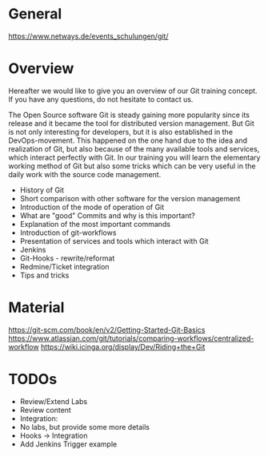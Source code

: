 # General

https://www.netways.de/events_schulungen/git/

# Overview

Hereafter we would like to give you an overview of our Git training concept. If you have any questions, do not hesitate to contact us.

The Open Source software Git is steady gaining more popularity since its release and it became the tool for distributed version management. But Git is not only interesting for developers, but it is also established in the DevOps-movement. This happened on the one hand due to the idea and realization of Git, but also because of the many available tools and services, which interact perfectly with Git.
In our training you will learn the elementary working method of Git but also some tricks which can be very useful in the daily work with the source code management.


* History of Git
* Short comparison with other software  for the version management
* Introduction of the mode of operation of Git
* What are "good" Commits and why is this important?
* Explanation of the most important commands
* Introduction of git-workflows
* Presentation of services and tools which interact with Git
 * Jenkins
 * Git-Hooks - rewrite/reformat
 * Redmine/Ticket integration
* Tips and tricks

# Material

https://git-scm.com/book/en/v2/Getting-Started-Git-Basics
https://www.atlassian.com/git/tutorials/comparing-workflows/centralized-workflow
https://wiki.icinga.org/display/Dev/Riding+the+Git

# TODOs

* Review/Extend Labs
* Review content
* Integration:
 * No labs, but provide some more details
* Hooks -> Integration
 * Add Jenkins Trigger example
